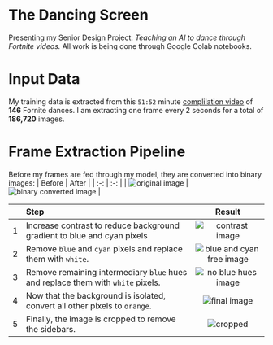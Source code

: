 # The Dancing Screen
Presenting my Senior Design Project: *Teaching an AI to dance through Fortnite videos.*
All work is being done through Google Colab notebooks.

# Input Data
My training data is extracted from this `51:52` minute [complilation video](https://www.youtube.com/watch?v=R7qdgPkPsuQ) of **146** Fornite dances. I am extracting one frame every 2 seconds for a total of **186,720** images.

# Frame Extraction Pipeline
Before my frames are fed through my model, they are converted into binary images:
| Before | After |
| :-: | :-: |
| ![original image]("examples/orig.png") | ![binary converted image]("examples/bin-conv.png") |

| | Step | Result |
| :- | :- | :-: |
| 1 | Increase contrast to reduce background gradient to blue and cyan pixels | ![contrast image]("examples/contrast.png") |
| 2 | Remove `blue` and `cyan` pixels and replace them with `white`. | ![blue and cyan free image]("examples/no-blue-cyan.png") |
| 3 | Remove remaining intermediary `blue` hues and replace them with `white` pixels. |![no blue hues image]("examples/no-blue-hues.png") |
| 4 | Now that the background is isolated, convert all other pixels to `orange`. | ![final image]("examples/final.png") |
| 5 | Finally, the image is cropped to remove the sidebars. | ![cropped]("examples/cropped.png")
